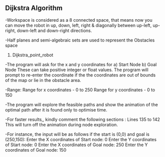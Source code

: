 ## Dijkstra Algorithm

-Workspace is considered as a 8 connected space, that means now you can move the robot in up, down, left, right & diagonally between up-left, up-right, down-left and down-right directions.

-Half planes and semi-algebraic sets are used to represent the Obstacles space

1. Dijkstra_point_robot

-The program will ask for the x and y coordinates for 
  a) Start Node
  b) Goal Node
  These can take positive integer or float values. The program will prompt to re-enter the coordinate if the the coordinates are out of   bounds of the map or lie in the obstacle area.

-Range:
  Range for x coordinates - 0 to 250
  Range for y coordinates - 0 to 150

-The program will explore the feasible paths and show the animation of the optimal path after it is found only to optimise time.

-For faster results,, kindly comment the following sections :
  Lines 135 to 142
  This will turn off the animation during node exploration.

-For instance, the input will be as follows if the start is (0,0) and goal is (250,150):
  Enter the X coordinates of Start node: 0
  Enter the Y coordinates of Start node: 0
  Enter the X coordinates of Goal node: 250
  Enter the Y coordinates of Goal node: 150
